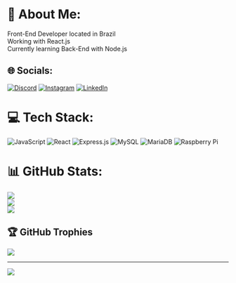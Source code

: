 # 💫 About Me:
Front-End Developer located in Brazil<br>Working with React.js<br>Currently learning Back-End with Node.js


## 🌐 Socials:
[![Discord](https://img.shields.io/badge/Discord-%237289DA.svg?logo=discord&logoColor=white)](htttps://discord.gg/Sleepy#7820) [![Instagram](https://img.shields.io/badge/Instagram-%23E4405F.svg?logo=Instagram&logoColor=white)](https://instagram.com/boa_mororo) [![LinkedIn](https://img.shields.io/badge/LinkedIn-%230077B5.svg?logo=linkedin&logoColor=white)](https://linkedin.com/in/joaovitormororo) 

# 💻 Tech Stack:
![JavaScript](https://img.shields.io/badge/javascript-%23323330.svg?style=for-the-badge&logo=javascript&logoColor=%23F7DF1E) ![React](https://img.shields.io/badge/react-%2320232a.svg?style=for-the-badge&logo=react&logoColor=%2361DAFB) ![Express.js](https://img.shields.io/badge/express.js-%23404d59.svg?style=for-the-badge&logo=express&logoColor=%2361DAFB) ![MySQL](https://img.shields.io/badge/mysql-%2300f.svg?style=for-the-badge&logo=mysql&logoColor=white) ![MariaDB](https://img.shields.io/badge/MariaDB-003545?style=for-the-badge&logo=mariadb&logoColor=white) ![Raspberry Pi](https://img.shields.io/badge/-RaspberryPi-C51A4A?style=for-the-badge&logo=Raspberry-Pi)
# 📊 GitHub Stats:
![](https://github-readme-stats.vercel.app/api?username=joao-mororo&theme=react&hide_border=false&include_all_commits=false&count_private=false)<br/>
![](https://github-readme-streak-stats.herokuapp.com/?user=joao-mororo&theme=react&hide_border=false)<br/>
![](https://github-readme-stats.vercel.app/api/top-langs/?username=joao-mororo&theme=react&hide_border=false&include_all_commits=false&count_private=false&layout=compact)

## 🏆 GitHub Trophies
![](https://github-profile-trophy.vercel.app/?username=joao-mororo&theme=discord&no-frame=false&no-bg=true&margin-w=4)

---
[![](https://visitcount.itsvg.in/api?id=joao-mororo&icon=0&color=1)](https://visitcount.itsvg.in)

<!-- Proudly created with GPRM ( https://gprm.itsvg.in ) -->

